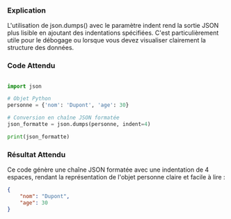 ### Explication

L'utilisation de json.dumps() avec le paramètre indent rend la sortie JSON plus lisible en ajoutant des indentations spécifiées. C'est particulièrement utile pour le débogage ou lorsque vous devez visualiser clairement la structure des données.

### Code Attendu

```python

import json

# Objet Python
personne = {'nom': 'Dupont', 'age': 30}

# Conversion en chaîne JSON formatée
json_formatte = json.dumps(personne, indent=4)

print(json_formatte)
```

### Résultat Attendu

Ce code génère une chaîne JSON formatée avec une indentation de 4 espaces, rendant la représentation de l'objet personne claire et facile à lire :

```json
{
    "nom": "Dupont",
    "age": 30
}
```
